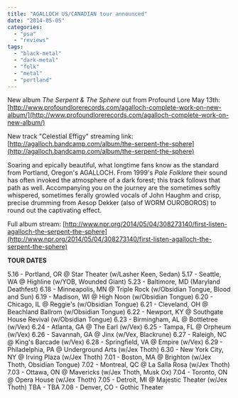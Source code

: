 ```yaml
---
title: "AGALLOCH US/CANADIAN tour announced"
date: "2014-05-05"
categories: 
  - "psa"
  - "reviews"
tags: 
  - "black-metal"
  - "dark-metal"
  - "folk"
  - "metal"
  - "portland"
---
```


New album _The Serpent & The Sphere_ out from Profound Lore May 13th: [http://www.profoundlorerecords.com/agalloch-complete-work-on-new-album/](http://www.profoundlorerecords.com/agalloch-complete-work-on-new-album/)

New track "Celestial Effigy" streaming link: [http://agalloch.bandcamp.com/album/the-serpent-the-sphere](http://agalloch.bandcamp.com/album/the-serpent-the-sphere)

Soaring and epically beautiful, what longtime fans know as the standard from Portland, Oregon's AGALLOCH. From 1999's _Pale Folklore_ their sound has often invoked the atmosphere of a dark forest; this track follows that path as well. Accompanying you on the journey are the sometimes softly whispered, sometimes ferally growled vocals of John Haughm and crisp, precise drumming from Aesop Dekker (also of WORM OUROBOROS) to round out the captivating effect.

Full album stream: [http://www.npr.org/2014/05/04/308273140/first-listen-agalloch-the-serpent-the-sphere](http://www.npr.org/2014/05/04/308273140/first-listen-agalloch-the-serpent-the-sphere)

**TOUR DATES**

5.16 - Portland, OR @ Star Theater (w/Lasher Keen, Sedan) 5.17 - Seattle, WA @ Highline (w/YOB, Wounded Giant) 5.23 - Baltimore, MD (Maryland Deathfest) 6.18 - Minneapolis, MN @ Triple Rock (w/Obsidian Tongue, Blood and Sun) 6.19 - Madison, WI @ High Noon (w/Obsidian Tongue) 6.20 - Chicago, IL @ Reggie's (w/Obsidian Tongue) 6.21 - Cleveland, OH @ Beachland Ballrom (w/Obsidian Tongue) 6.22 - Newport, KY @ Southgate House Revival (w/Obsidian Tongue) 6.23 - Birmingham, AL @ Bottletree (w/Vex) 6.24 - Atlanta, GA @ The Earl (w/Vex) 6.25 - Tampa, FL @ Orpheum (w/Vex) 6.26 - Savannah, GA @ Jinx (w/Vex, Blackrune) 6.27 - Raleigh, NC @ King's Barcade (w/Vex) 6.28 - Springfield, VA @ Empire (w/Vex) 6.29 - Philadelphia, PA @ Underground Arts (w/Jex Thoth) 6.30 - New York City, NY @ Irving Plaza (w/Jex Thoth) 7.01 - Boston, MA @ Brighton (w/Jex Thoth, Obsidian Tongue) 7.02 - Montreal, QC @ La Salla Rosa (w/Jex Thoth) 7.03 - Ottawa, ON @ Mavericks (w/Jex Thoth, Musk Ox) 7.04 - Toronto, ON @ Opera House (w/Jex Thoth) 7.05 - Detroit, MI @ Majestic Theater (w/Jex Thoth) TBA - TBA 7.08 - Denver, CO - Gothic Theater
